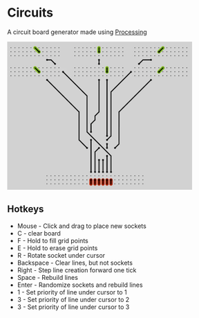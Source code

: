 
# Circuits

A circuit board generator made using [Processing](https://processing.org/)

![Screenshot](screenshot.png)

## Hotkeys

- Mouse - Click and drag to place new sockets
- C - clear board
- F - Hold to fill grid points
- E - Hold to erase grid points
- R - Rotate socket under cursor
- Backspace - Clear lines, but not sockets
- Right - Step line creation forward one tick
- Space - Rebuild lines
- Enter - Randomize sockets and rebuild lines
- 1 - Set priority of line under cursor to 1
- 3 - Set priority of line under cursor to 2
- 3 - Set priority of line under cursor to 3

